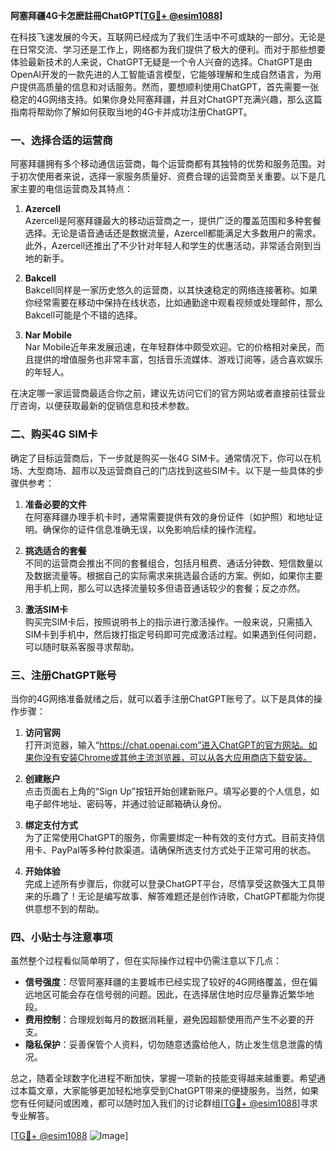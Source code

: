**阿塞拜疆4G卡怎麽註冊ChatGPT[[TG💪+ @esim1088](https://t.me/s/esim1088)]**

在科技飞速发展的今天，互联网已经成为了我们生活中不可或缺的一部分。无论是在日常交流、学习还是工作上，网络都为我们提供了极大的便利。而对于那些想要体验最新技术的人来说，ChatGPT无疑是一个令人兴奋的选择。ChatGPT是由OpenAI开发的一款先进的人工智能语言模型，它能够理解和生成自然语言，为用户提供高质量的信息和对话服务。然而，要想顺利使用ChatGPT，首先需要一张稳定的4G网络支持。如果你身处阿塞拜疆，并且对ChatGPT充满兴趣，那么这篇指南将帮助你了解如何获取当地的4G卡并成功注册ChatGPT。

### 一、选择合适的运营商

阿塞拜疆拥有多个移动通信运营商，每个运营商都有其独特的优势和服务范围。对于初次使用者来说，选择一家服务质量好、资费合理的运营商至关重要。以下是几家主要的电信运营商及其特点：

1. **Azercell**  
   Azercell是阿塞拜疆最大的移动运营商之一，提供广泛的覆盖范围和多种套餐选择。无论是语音通话还是数据流量，Azercell都能满足大多数用户的需求。此外，Azercell还推出了不少针对年轻人和学生的优惠活动，非常适合刚到当地的新手。

2. **Bakcell**  
   Bakcell同样是一家历史悠久的运营商，以其快速稳定的网络连接著称。如果你经常需要在移动中保持在线状态，比如通勤途中观看视频或处理邮件，那么Bakcell可能是个不错的选择。

3. **Nar Mobile**  
   Nar Mobile近年来发展迅速，在年轻群体中颇受欢迎。它的价格相对亲民，而且提供的增值服务也非常丰富，包括音乐流媒体、游戏订阅等，适合喜欢娱乐的年轻人。

在决定哪一家运营商最适合你之前，建议先访问它们的官方网站或者直接前往营业厅咨询，以便获取最新的促销信息和技术参数。

### 二、购买4G SIM卡

确定了目标运营商后，下一步就是购买一张4G SIM卡。通常情况下，你可以在机场、大型商场、超市以及运营商自己的门店找到这些SIM卡。以下是一些具体的步骤供参考：

1. **准备必要的文件**  
   在阿塞拜疆办理手机卡时，通常需要提供有效的身份证件（如护照）和地址证明。确保你的证件信息准确无误，以免影响后续的操作流程。

2. **挑选适合的套餐**  
   不同的运营商会推出不同的套餐组合，包括月租费、通话分钟数、短信数量以及数据流量等。根据自己的实际需求来挑选最合适的方案。例如，如果你主要用手机上网，那么可以选择流量较多但语音通话较少的套餐；反之亦然。

3. **激活SIM卡**  
   购买完SIM卡后，按照说明书上的指示进行激活操作。一般来说，只需插入SIM卡到手机中，然后拨打指定号码即可完成激活过程。如果遇到任何问题，可以随时联系客服寻求帮助。

### 三、注册ChatGPT账号

当你的4G网络准备就绪之后，就可以着手注册ChatGPT账号了。以下是具体的操作步骤：

1. **访问官网**  
   打开浏览器，输入“https://chat.openai.com”进入ChatGPT的官方网站。如果你没有安装Chrome或其他主流浏览器，可以从各大应用商店下载安装。

2. **创建账户**  
   点击页面右上角的“Sign Up”按钮开始创建新账户。填写必要的个人信息，如电子邮件地址、密码等，并通过验证邮箱确认身份。

3. **绑定支付方式**  
   为了正常使用ChatGPT的服务，你需要绑定一种有效的支付方式。目前支持信用卡、PayPal等多种付款渠道。请确保所选支付方式处于正常可用的状态。

4. **开始体验**  
   完成上述所有步骤后，你就可以登录ChatGPT平台，尽情享受这款强大工具带来的乐趣了！无论是编写故事、解答难题还是创作诗歌，ChatGPT都能为你提供意想不到的帮助。

### 四、小贴士与注意事项

虽然整个过程看似简单明了，但在实际操作过程中仍需注意以下几点：

- **信号强度**：尽管阿塞拜疆的主要城市已经实现了较好的4G网络覆盖，但在偏远地区可能会存在信号弱的问题。因此，在选择居住地时应尽量靠近繁华地段。
- **费用控制**：合理规划每月的数据消耗量，避免因超额使用而产生不必要的开支。
- **隐私保护**：妥善保管个人资料，切勿随意透露给他人，防止发生信息泄露的情况。

总之，随着全球数字化进程不断加快，掌握一项新的技能变得越来越重要。希望通过本篇文章，大家能够更加轻松地享受到ChatGPT带来的便捷服务。当然，如果您有任何疑问或困难，都可以随时加入我们的讨论群组[[TG💪+ @esim1088](https://t.me/s/esim1088)]寻求专业解答。

[[TG💪+ @esim1088](https://t.me/s/esim1088) ![Image](https://i.postimg.cc/4NQfJmqS/Snipaste-2025-05-13-00-14-12.png)]